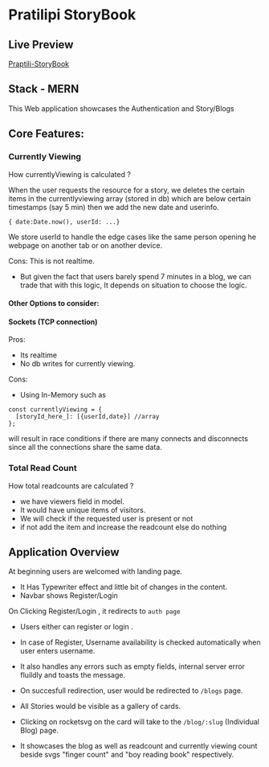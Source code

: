 # Pratilipi StoryBook

## Live Preview

[Praptili-StoryBook](https://pratilipi-storybook.herokuapp.com/)

## Stack - MERN

This Web application showcases the Authentication and Story/Blogs

## Core Features:

### Currently Viewing

How currentlyViewing is calculated ?

When the user requests the resource for a story,
we deletes the certain items in the currentlyviewing array (stored in db) which are below certain timestamps (say 5 min)
then we add the new date and userinfo.

```
{ date:Date.now(), userId: ...}
```

We store userId to handle the edge cases like the same person opening he webpage on another tab or on another device.

Cons:
This is not realtime.

- But given the fact that users barely spend 7 minutes
  in a blog, we can trade that with this logic, It depends on situation to choose the logic.

#### Other Options to consider:

#### Sockets (TCP connection)

Pros:

- Its realtime
- No db writes for currently viewing.

Cons:

- Using In-Memory such as

```
const currentlyViewing = {
  [storyId_here_]: [{userId,date}] //array
};
```

will result in race conditions if there are many connects and disconnects since all the connections share the same data.

### Total Read Count

How total readcounts are calculated ?

- we have viewers field in model.
- It would have unique items of visitors.
- We will check if the requested user is present or not
- if not add the item and increase the readcount else do nothing

## Application Overview

At beginning users are welcomed with landing page.

- It Has Typewriter effect and little bit of changes in the content.
- Navbar shows Register/Login

On Clicking Register/Login , it redirects to `auth page`

- Users either can register or login .
- In case of Register, Username availability is checked automatically when user enters username.
- It also handles any errors such as empty fields, internal server error fluildly and toasts the message.
- On succesfull redirection, user would be redirected to `/blogs` page.
- All Stories would be visible as a gallery of cards.
- Clicking on rocketsvg on the card will take to the `/blog/:slug` (Individual Blog) page.

- It showcases the blog as well as readcount and currently viewing count beside svgs "finger count" and "boy reading book" respectively.
